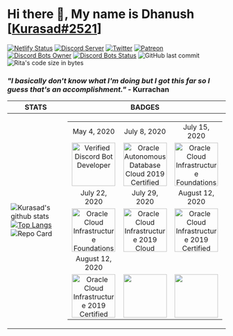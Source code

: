 # Hi there 👋, My name is Dhanush [[Kurasad#2521](https://kura.gq)]

[![Netlify Status](https://api.netlify.com/api/v1/badges/ef7c1b0a-b6b7-4995-872c-a4e197ef5c8f/deploy-status)](https://app.netlify.com/sites/kurasad/deploys)
[![Discord Server](https://discordapp.com/api/guilds/666312150775758853/widget.png)](https://discord.gg/H5PwwSJ)
[![Twitter](https://img.shields.io/twitter/follow/iKurasad?style=flat-square)](https://twitter.com/iKurasad)
[![Patreon](https://img.shields.io/badge/Donate-Patreon-%23F96854)](https://www.patreon.com/jonin)
[![Discord Bots Owner](https://top.gg/api/widget/owner/662517805983334416.svg)](https://top.gg/bot/662517805983334416)
[![Discord Bots Status](https://top.gg/api/widget/status/662517805983334416.svg)](https://top.gg/bot/662517805983334416)
![GitHub last commit](https://img.shields.io/github/last-commit/DPulavarthy/DPulavarthy)
![Rita's code size in bytes](https://img.shields.io/github/languages/code-size/DPulavarthy/rita)

### ***"I basically don't know what I'm doing but I got this far so I guess that's an accomplishment."*** - Kurrachan

| STATS | BADGES |
|--|--|
| ![Kurasad's github stats](https://github-readme-stats.vercel.app/api?username=DPulavarthy&count_private=true&show_icons=true&title_color=fff&icon_color=FF0092&text_color=9f9f9f&bg_color=151515) [![Top Langs](https://github-readme-stats.vercel.app/api/top-langs/?username=DPulavarthy&count_private=true&show_icons=true&title_color=fff&icon_color=FF0092&text_color=9f9f9f&bg_color=151515)](https://github.com/DPulavarthy/DPulavarthy)![Repo Card](https://github-readme-stats.vercel.app/api/pin?username=DPulavarthy&repo=rita&title_color=fff&icon_color=f9f9f9&text_color=9f9f9f&bg_color=151515) | <table><tr><td align='center'>May 4, 2020</td><td align='center'>July 8, 2020</td><td align='center'>July 15, 2020</td></tr><tr><td align='center'><img src="https://i.imgur.com/ESxmP39.jpeg" title="Verified Discord Bot Developer" width="100px"/></td><td align='center'><img src="https://i.imgur.com/ZqpgbJg.jpeg" title="Oracle Autonomous Database Cloud 2019 Certified Specialist" width="100px"/></td><td align='center'><img src="https://i.imgur.com/WvvubWv.jpeg" title="Oracle Cloud Infrastructure Foundations 2020 Certified Associate" width="100px"/></tr><tr><td align='center'>July 22, 2020</td><td align='center'>July 29, 2020</td><td align='center'>August 12, 2020</td></tr><tr><td align='center'><img src="https://i.imgur.com/WvvubWv.jpeg" title="Oracle Cloud Infrastructure Foundations 2020 Certified Associate" width="100px"/></td><td align='center'><img src="https://i.imgur.com/WvvubWv.jpeg" title="Oracle Cloud Infrastructure 2019 Cloud Operations Certified Associate" width="100px"/></td><td align='center'><img src="https://i.imgur.com/WvvubWv.jpeg" title="Oracle Cloud Infrastructure 2019 Certified Architect Associate" width="100px"/></td></tr><tr><td align='center'>August 12, 2020</td><td align='center'></td><td align='center'></td></tr><tr><td align='center'><img src="https://i.imgur.com/jkEGAnR.jpeg" title="Oracle Cloud Infrastructure 2019 Certified Architect Professional" width="100px"/></td><td align='center'><img src="" title="" width="100px"/></td><td align='center'><img src="" title="" width="100px"/></td></tr></table> |
